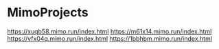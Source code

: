 # MimoProjects
https://xuqb58.mimo.run/index.html
https://m61x14.mimo.run/index.html
https://vfx04q.mimo.run/index.html
https://1bbhbm.mimo.run/index.html
